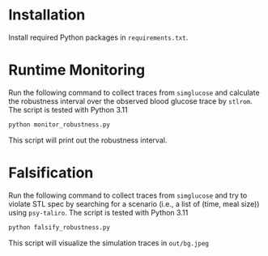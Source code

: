 # Installation

Install required Python packages in `requirements.txt`.


# Runtime Monitoring

Run the following command to collect traces from `simglucose` and calculate the robustness interval over the observed blood glucose trace by `stlrom`.
The script is tested with Python 3.11

```bash
python monitor_robustness.py
```
This script will print out the robustness interval.

# Falsification

Run the following command to collect traces from `simglucose` and try to violate STL spec by searching for a scenario (i.e., a list of (time, meal size)) using `psy-taliro`.
The script is tested with Python 3.11

```bash
python falsify_robustness.py
```
This script will visualize the simulation traces in `out/bg.jpeg`
